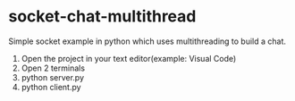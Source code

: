 # socket-chat-multithread
Simple socket example in python which uses multithreading to build a chat.

1. Open the project in your text editor(example: Visual Code)
2. Open 2 terminals
3. python server.py
4. python client.py
